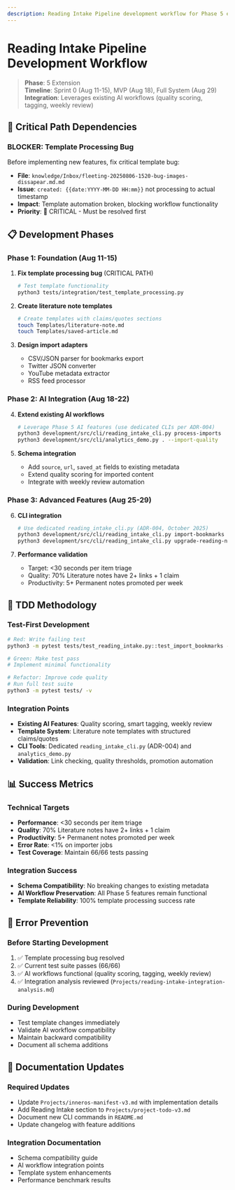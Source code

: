 ```yaml
---
description: Reading Intake Pipeline development workflow for Phase 5 extension
---
```


# Reading Intake Pipeline Development Workflow

> **Phase**: 5 Extension  
> **Timeline**: Sprint 0 (Aug 11-15), MVP (Aug 18), Full System (Aug 29)  
> **Integration**: Leverages existing AI workflows (quality scoring, tagging, weekly review)  

## 🎯 Critical Path Dependencies

### **BLOCKER: Template Processing Bug**
Before implementing new features, fix critical template bug:
- **File**: `knowledge/Inbox/fleeting-20250806-1520-bug-images-dissapear.md.md`
- **Issue**: `created: {{date:YYYY-MM-DD HH:mm}}` not processing to actual timestamp
- **Impact**: Template automation broken, blocking workflow functionality
- **Priority**: 🔴 CRITICAL - Must be resolved first

## 📋 Development Phases

### **Phase 1: Foundation (Aug 11-15)**
1. **Fix template processing bug** (CRITICAL PATH)
   ```bash
   # Test template functionality
   python3 tests/integration/test_template_processing.py
   ```

2. **Create literature note templates**
   ```bash
   # Create templates with claims/quotes sections
   touch Templates/literature-note.md
   touch Templates/saved-article.md
   ```

3. **Design import adapters**
   - CSV/JSON parser for bookmarks export
   - Twitter JSON converter
   - YouTube metadata extractor
   - RSS feed processor

### **Phase 2: AI Integration (Aug 18-22)**
4. **Extend existing AI workflows**
   ```bash
   # Leverage Phase 5 AI features (use dedicated CLIs per ADR-004)
   python3 development/src/cli/reading_intake_cli.py process-imports
   python3 development/src/cli/analytics_demo.py . --import-quality
   ```

5. **Schema integration**
   - Add `source`, `url`, `saved_at` fields to existing metadata
   - Extend quality scoring for imported content
   - Integrate with weekly review automation

### **Phase 3: Advanced Features (Aug 25-29)**
6. **CLI integration**
   ```bash
   # Use dedicated reading_intake_cli.py (ADR-004, October 2025)
   python3 development/src/cli/reading_intake_cli.py import-bookmarks file.html
   python3 development/src/cli/reading_intake_cli.py upgrade-reading-notes
   ```

7. **Performance validation**
   - Target: <30 seconds per item triage
   - Quality: 70% Literature notes have 2+ links + 1 claim
   - Productivity: 5+ Permanent notes promoted per week

## 🧪 TDD Methodology

### **Test-First Development**
```bash
# Red: Write failing test
python3 -m pytest tests/test_reading_intake.py::test_import_bookmarks -v

# Green: Make test pass
# Implement minimal functionality

# Refactor: Improve code quality
# Run full test suite
python3 -m pytest tests/ -v
```

### **Integration Points**
- **Existing AI Features**: Quality scoring, smart tagging, weekly review
- **Template System**: Literature note templates with structured claims/quotes  
- **CLI Tools**: Dedicated `reading_intake_cli.py` (ADR-004) and `analytics_demo.py`
- **Validation**: Link checking, quality thresholds, promotion automation

## 📊 Success Metrics

### **Technical Targets**
- **Performance**: <30 seconds per item triage
- **Quality**: 70% Literature notes have 2+ links + 1 claim  
- **Productivity**: 5+ Permanent notes promoted per week
- **Error Rate**: <1% on importer jobs
- **Test Coverage**: Maintain 66/66 tests passing

### **Integration Success**
- **Schema Compatibility**: No breaking changes to existing metadata
- **AI Workflow Preservation**: All Phase 5 features remain functional
- **Template Reliability**: 100% template processing success rate

## 🚨 Error Prevention

### **Before Starting Development**
1. ✅ Template processing bug resolved
2. ✅ Current test suite passes (66/66)
3. ✅ AI workflows functional (quality scoring, tagging, weekly review)
4. ✅ Integration analysis reviewed (`Projects/reading-intake-integration-analysis.md`)

### **During Development**
- Test template changes immediately
- Validate AI workflow compatibility
- Maintain backward compatibility
- Document all schema additions

## 📝 Documentation Updates

### **Required Updates**
- Update `Projects/inneros-manifest-v3.md` with implementation details
- Add Reading Intake section to `Projects/project-todo-v3.md`
- Document new CLI commands in `README.md`
- Update changelog with feature additions

### **Integration Documentation**
- Schema compatibility guide
- AI workflow integration points
- Template system enhancements
- Performance benchmark results
